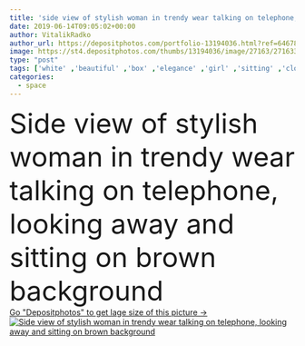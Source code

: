 ```yaml
---
title: 'side view of stylish woman in trendy wear talking on telephone, looking away and sitting on brown background'
date: 2019-06-14T09:05:02+00:00
author: VitalikRadko
author_url: https://depositphotos.com/portfolio-13194036.html?ref=64678756
image: https://st4.depositphotos.com/thumbs/13194036/image/27163/271633806/api_thumb_450.jpg?forcejpeg=true
type: "post"
tags: ['white' ,'beautiful' ,'box' ,'elegance' ,'girl' ,'sitting' ,'clothing' ,'model' ,'caucasian' ,'brown' ,'brunette' ,'style' ,'retro' ,'vintage' ,'fashion' ,'beige' ,'elegant' ,'stylish' ,'woman' ,'phone' ,'talk' ,'telephone' ,'talking' ,'pants' ,'listening' ,'trendy' ,'clothes' ,'attractive' ,'footwear' ,'heels' ,'casual' ,'posing' ,'shoes' ,'fashionable' ,'handset' ,'earring' ,'modeling' ,'tunic' ,'styling' ,'side view' ,'copy space' ,'one person' ,'Studio Shot' ,'young adult' ,'looking away' ,'Rotary Phone' ,'Fashion Shoot' ]
categories: 
  - space
---
```

<div aling="center">
            <font size="60"> Side view of stylish woman in trendy wear talking on telephone, looking away and sitting on brown background</font>   
</div>
<div>
    <a href='https://st4.depositphotos.com/thumbs/13194036/image/27163/271633806/api_thumb_450.jpg?forcejpeg=true?ref=64678756' target=_blank > Go "Depositphotos" to get lage size of this picture ->
        <img href='https://st4.depositphotos.com/thumbs/13194036/image/27163/271633806/api_thumb_450.jpg?forcejpeg=true?ref=64678756' src='https://st4.depositphotos.com/13194036/27163/i/950/depositphotos_271633806-stock-photo-side-view-stylish-woman-trendy.jpg?forcejpeg=true' alt='Side view of stylish woman in trendy wear talking on telephone, looking away and sitting on brown background' >
    </a>
</div>
